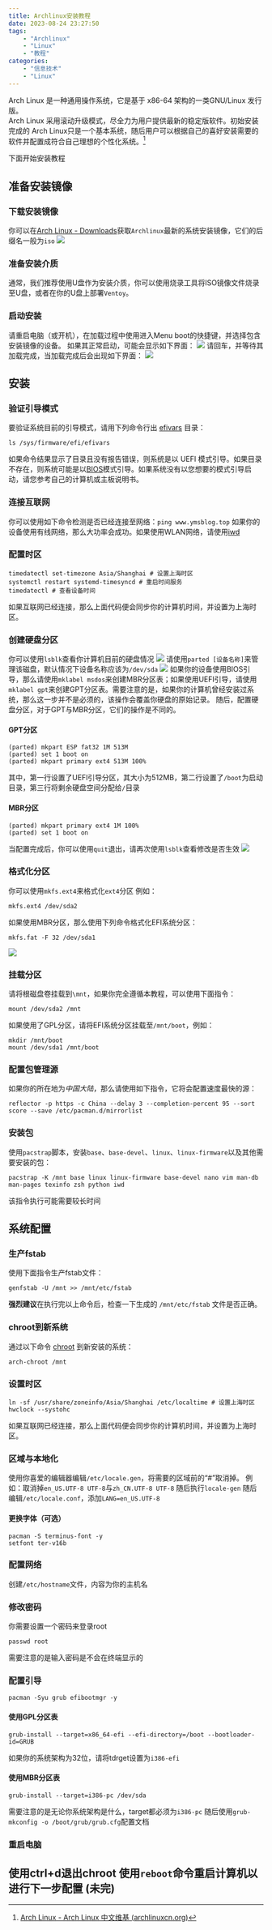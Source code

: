 ```yaml
---
title: Archlinux安装教程
date: 2023-08-24 23:27:50
tags:
    - "Archlinux"
    - "Linux"
    - "教程"
categories:
    - "信息技术"
    - "Linux"
---
```

Arch Linux 是一种通用操作系统，它是基于 x86-64 架构的一类GNU/Linux 发行版。  
Arch Linux 采用滚动升级模式，尽全力为用户提供最新的稳定版软件。初始安装完成的 Arch Linux只是一个基本系统，随后用户可以根据自己的喜好安装需要的软件并配置成符合自己理想的个性化系统。[^1]  
<!-- more -->  
下面开始安装教程  
## 准备安装镜像  
### 下载安装镜像   
你可以在[Arch Linux - Downloads](https://archlinux.org/download/)获取`Archlinux`最新的系统安装镜像，它们的后缀名一般为`iso`
![](https://file.yms.tdrweb.top/img/ymsblog/arch_installl/1.png)
### 准备安装介质  
通常，我们推荐使用U盘作为安装介质，你可以使用烧录工具将ISO镜像文件烧录至U盘，或者在你的U盘上部署`Ventoy`。
### 启动安装  
请重启电脑（或开机），在加载过程中使用进入Menu boot的快捷键，并选择包含安装镜像的设备。
如果其正常启动，可能会显示如下界面：
![](https://file.yms.tdrweb.top/img/ymsblog/arch_installl/2.png)
请回车，并等待其加载完成，当加载完成后会出现如下界面：
![](https://file.yms.tdrweb.top/img/ymsblog/arch_installl/3.png)
## 安装
### 验证引导模式
要验证系统目前的引导模式，请用下列命令行出 [efivars](https://wiki.archlinuxcn.org/wiki/Unified_Extensible_Firmware_Interface#UEFI_%E5%8F%98%E9%87%8F "Unified Extensible Firmware Interface") 目录：
```shell
ls /sys/firmware/efi/efivars
```
如果命令结果显示了目录且没有报告错误，则系统是以 UEFI 模式引导。如果目录不存在，则系统可能是以[BIOS](https://zh.wikipedia.org/wiki/BIOS "zhwp:BIOS")模式引导。如果系统没有以您想要的模式引导启动，请您参考自己的计算机或主板说明书。
### 连接互联网
你可以使用如下命令检测是否已经连接至网络：`ping www.ymsblog.top`
如果你的设备使用有线网络，那么大功率会成功。如果使用WLAN网络，请使用[iwd](https://wiki.archlinuxcn.org/wiki/Iwd#iwctl)
### 配置时区
```shell
timedatectl set-timezone Asia/Shanghai # 设置上海时区
systemctl restart systemd-timesyncd # 重启时间服务
timedatectl # 查看设备时间
```
如果互联网已经连接，那么上面代码便会同步你的计算机时间，并设置为上海时区。
### 创建硬盘分区
你可以使用`lsblk`查看你计算机目前的硬盘情况
![](https://file.yms.tdrweb.top/img/ymsblog/arch_installl/4.png)
请使用`parted [设备名称]`来管理该磁盘，默认情况下设备名称应该为`/dev/sda`
![](https://file.yms.tdrweb.top/img/ymsblog/arch_installl/5.png)
如果你的设备使用BIOS引导，那么请使用`mklabel msdos`来创建MBR分区表；如果使用UEFI引导，请使用`mklabel gpt`来创建GPT分区表。需要注意的是，如果你的计算机曾经安装过系统，那么这一步并不是必须的，该操作会覆盖你硬盘的原始记录。
随后，配置硬盘分区，对于GPT与MBR分区，它们的操作是不同的。
#### GPT分区
```shell
(parted) mkpart ESP fat32 1M 513M
(parted) set 1 boot on
(parted) mkpart primary ext4 513M 100%
```
其中，第一行设置了UEFI引导分区，其大小为512MB，第二行设置了`/boot`为启动目录，第三行将剩余硬盘空间分配给`/`目录
#### MBR分区
```shell
(parted) mkpart primary ext4 1M 100%
(parted) set 1 boot on
```
当配置完成后，你可以使用`quit`退出，请再次使用`lsblk`查看修改是否生效
![](https://file.yms.tdrweb.top/img/ymsblog/arch_installl/6.png)
### 格式化分区
你可以使用`mkfs.ext4`来格式化`ext4`分区
例如：
```shell
mkfs.ext4 /dev/sda2
```
如果使用MBR分区，那么使用下列命令格式化EFI系统分区：
```shell
mkfs.fat -F 32 /dev/sda1
```
![](https://file.yms.tdrweb.top/img/ymsblog/arch_installl/7.png)
### 挂载分区  
请将根磁盘卷挂载到`\mnt`，如果你完全遵循本教程，可以使用下面指令：
```shell
mount /dev/sda2 /mnt
```
如果使用了GPL分区，请将EFI系统分区挂载至`/mnt/boot`，例如：  
```shell
mkdir /mnt/boot
mount /dev/sda1 /mnt/boot
```
### 配置包管理源
如果你的所在地为*中国大陆*，那么请使用如下指令，它将会配置速度最快的源：
```shell
reflector -p https -c China --delay 3 --completion-percent 95 --sort score --save /etc/pacman.d/mirrorlist
```
### 安装包
使用`pacstrap`脚本，安装`base`、`base-devel`、`linux`、`linux-firmware`以及其他需要安装的包：
```shell
pacstrap -K /mnt base linux linux-firmware base-devel nano vim man-db man-pages texinfo zsh python iwd
```
该指令执行可能需要较长时间
## 系统配置
### 生产fstab
使用下面指令生产fstab文件：
```shell
genfstab -U /mnt >> /mnt/etc/fstab
```
**强烈建议**在执行完以上命令后，检查一下生成的 `/mnt/etc/fstab` 文件是否正确。
### chroot到新系统
通过以下命令 [chroot](https://wiki.archlinuxcn.org/wiki/Change_root "Change root") 到新安装的系统：
```shell
arch-chroot /mnt
```
### 设置时区  
```shell
ln -sf /usr/share/zoneinfo/Asia/Shanghai /etc/localtime # 设置上海时区
hwclock --systohc
```
如果互联网已经连接，那么上面代码便会同步你的计算机时间，并设置为上海时区。
### 区域与本地化
使用你喜爱的编辑器编辑`/etc/locale.gen`，将需要的区域前的“#”取消掉。
例如：取消掉`en_US.UTF-8 UTF-8`与`zh_CN.UTF-8 UTF-8`
随后执行`locale-gen`
随后编辑`/etc/locale.conf`，添加`LANG=en_US.UTF-8`
#### 更换字体（可选）
```shell
pacman -S terminus-font -y 
setfont ter-v16b
```
### 配置网络
创建`/etc/hostname`文件，内容为你的主机名
### 修改密码
你需要设置一个密码来登录root
```shell
passwd root
```
需要注意的是输入密码是不会在终端显示的
### 配置引导
```shell
pacman -Syu grub efibootmgr -y
```
#### 使用GPL分区表
```shell
grub-install --target=x86_64-efi --efi-directory=/boot --bootloader-id=GRUB
```
如果你的系统架构为32位，请将tdrget设置为`i386-efi`
#### 使用MBR分区表
```shell
grub-install --target=i386-pc /dev/sda
```
需要注意的是无论你系统架构是什么，target都必须为`i386-pc`
随后使用`grub-mkconfig -o /boot/grub/grub.cfg`配置文档
### 重启电脑
使用ctrl+d退出chroot
使用`reboot`命令重启计算机以进行下一步配置
(未完)
----
[^1]: [Arch Linux - Arch Linux 中文维基 (archlinuxcn.org)](https://wiki.archlinuxcn.org/wiki/Arch_Linux)

